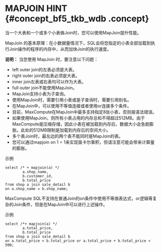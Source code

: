# MAPJOIN HINT {#concept_bf5_tkb_wdb .concept}

当一个大表和一个或多个小表做Join时，您可以使用MapJoin提升性能。

MapJoin 的基本原理：在小数据量情况下，SQL会将您指定的小表全部加载到执行Join操作的程序的内存中，从而加快Join的执行速度。

**说明：** 当您使用 MapJoin 时，要注意以下问题：

-   left outer join的左表必须是大表。
-   right outer join的右表必须是大表。
-   inner join左表或右表均可以作为大表。
-   full outer join不能使用MapJoin。
-   MapJoin支持小表为子查询。
-   使用MapJoin时，需要引用小表或是子查询时，需要引用别名。
-   在MapJoin中，可以使用不等值连接或者使用or连接多个条件。
-   目前，MaxCompute在MapJoin中最多支持指定8张小表，否则报语法错误。
-   如果使用MapJoin，则所有小表占用的内存总和不得超过512MB。由于MaxCompute是压缩存储，因此小表在被加载到内存后，数据大小会急剧膨胀。此处的512MB限制是加载到内存后的空间大小。
-   多个表Join时，最左边的两个表不能同时是MapJoin的表。
-   您可以通过mapjoin on 1 = 1来实现笛卡尔乘积，但请注意可能会带来计算量的膨胀。

示例

```
select /* + mapjoin(a) */
        a.shop_name,
        b.customer_id,
        b.total_price
from shop a join sale_detail b
on a.shop_name = b.shop_name;
```

MaxCompute SQL不支持在普通Join的on条件中使用不等值表达式，or逻辑等复杂的Join条件，但是在MapJoin中可以进行上述操作。

示例

```
select /*+ mapjoin(a) */
        a.total_price,
        b.total_price
from shop a join sale_detail b
on a.total_price < b.total_price or a.total_price + b.total_price < 500;
```

